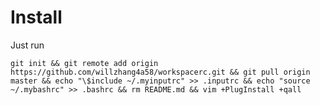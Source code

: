 # Install

Just run

`git init && git remote add origin https://github.com/willzhang4a58/workspacerc.git && git pull origin master && echo "\$include ~/.myinputrc" >> .inputrc && echo "source ~/.mybashrc" >> .bashrc && rm README.md && vim +PlugInstall +qall`

